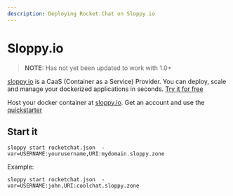 ```yaml
---
description: Deploying Rocket.Chat on Sloppy.io
---
```


# Sloppy.io

> **NOTE:**  Has not yet been updated to work with 1.0+

[sloppy.io](http://sloppy.io) is a CaaS \(Container as a Service\) Provider. You can deploy, scale and manage your dockerized applications in seconds. [Try it for free](http://sloppy.io/#signup)

Host your docker container at [sloppy.io](http://sloppy.io). Get an account and use the [quickstarter](https://github.com/sloppyio/quickstarters/tree/master/rocketchat)

## Start it

```text
sloppy start rocketchat.json  -var=USERNAME:yourusername,URI:mydomain.sloppy.zone
```

Example:

```text
sloppy start rocketchat.json  -var=USERNAME:john,URI:coolchat.sloppy.zone
```

